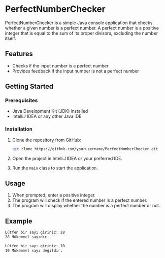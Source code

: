 # PerfectNumberChecker

PerfectNumberChecker is a simple Java console application that checks whether a given number is a perfect number. A perfect number is a positive integer that is equal to the sum of its proper divisors, excluding the number itself.

## Features

- Checks if the input number is a perfect number
- Provides feedback if the input number is not a perfect number

## Getting Started

### Prerequisites

- Java Development Kit (JDK) installed
- IntelliJ IDEA or any other Java IDE

### Installation

1. Clone the repository from GitHub:

    ```bash
    git clone https://github.com/yourusername/PerfectNumberChecker.git
    ```

2. Open the project in IntelliJ IDEA or your preferred IDE.

3. Run the `Main` class to start the application.

## Usage

1. When prompted, enter a positive integer.
2. The program will check if the entered number is a perfect number.
3. The program will display whether the number is a perfect number or not.

## Example

```bash
Lütfen bir sayı giriniz: 28
28 Mükemmel sayıdır.

Lütfen bir sayı giriniz: 10
10 Mükemmel sayı değildir.
